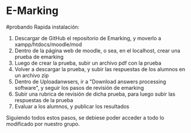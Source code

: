 # E-Marking
#probando
Rapida instalación:
1) Descargar de GitHub el repositorio de Emarking, y moverlo a xampp/htdocs/moodle/mod
2) Dentro de la página web de moodle, o sea, en el localhost, crear una prueba de emarking
3) Luego de crear la prueba, subir un archivo pdf con la prueba
4) Volver a descargar la prueba, y subir las respuestas de los alumnos en un archivo zip
5) Dentro de Uploadanwsers, ir a "Download answers processing software", y seguir los pasos de revisión de emarking 
6) Subir una rubrica de revisión de dicha prueba, para luego subir las respuestas de la prueba
7) Evaluar a los alumnos, y publicar los resultados

Siguiendo todos estos pasos, se debiese poder acceder a todo lo modificado por nuestro grupo.
